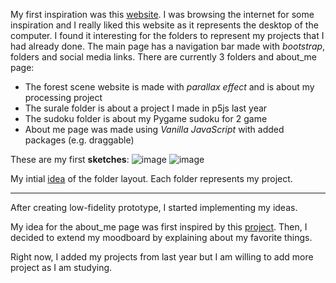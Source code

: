 My first inspiration was this [website](https://930296.cargo.site/). I was browsing the internet for some inspiration and I really liked this website as it represents the desktop of the computer. I found it interesting for the folders to represent my projects that I had already done. The main page has a navigation bar made with _bootstrap_, folders and social media links. 
There are currently 3 folders and about_me page:
- The forest scene website is made with _parallax effect_ and is about my processing project
- The surale folder is about a project I made in p5js last year
- The sudoku folder is about my Pygame sudoku for 2 game
- About me page was made using _Vanilla JavaScript_ with added packages (e.g. draggable)

These are my first **sketches**:
![image](https://git.arts.ac.uk/storage/user/685/files/a280f49c-d5db-4f08-880f-6c72861c0fd6)
![image](https://git.arts.ac.uk/storage/user/685/files/e6149268-1457-40ca-9f35-1b94d38748d6)


My intial [idea](https://rp.mockplus.com/rps/5iye-H1B1/E4k-K317OX?) of the folder layout. Each folder represents my project. 
***

After creating low-fidelity prototype, I started implementing my ideas. 

  My idea for the about_me page was first inspired by this [project](https://codepen.io/kseniacold/pen/QKNKow). Then, I decided to extend my moodboard by explaining about my favorite things. 

  Right now, I added my projects from last year but I am willing to add more project as I am studying. 
